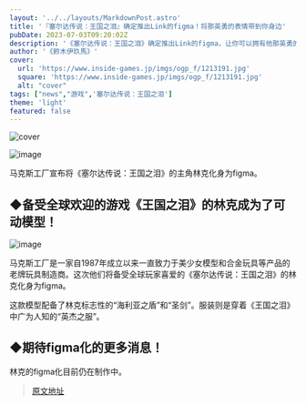 ```yaml
---
layout: '../../layouts/MarkdownPost.astro'
title: '『塞尔达传说：王国之泪』确定推出Link的figma！将那英勇的表情带到你身边'
pubDate: 2023-07-03T09:20:02Z
description: '《塞尔达传说：王国之泪》确定推出Link的figma，让你可以拥有他那英勇的表情。'
author: '《鈴木伊玖馬》'
cover:
  url: 'https://www.inside-games.jp/imgs/ogp_f/1213191.jpg'
  square: 'https://www.inside-games.jp/imgs/ogp_f/1213191.jpg'
  alt: "cover"
tags: ["news","游戏",'塞尔达传说：王国之泪']
theme: 'light'
featured: false
---
```


![cover](https://www.inside-games.jp/imgs/ogp_f/1213191.jpg)

![image](https://www.inside-games.jp/imgs/zoom/1213184.jpg)

马克斯工厂宣布将《塞尔达传说：王国之泪》的主角林克化身为figma。

## ◆备受全球欢迎的游戏《王国之泪》的林克成为了可动模型！

![image](https://www.inside-games.jp/imgs/zoom/1213185.jpg)

马克斯工厂是一家自1987年成立以来一直致力于美少女模型和合金玩具等产品的老牌玩具制造商。这次他们将备受全球玩家喜爱的《塞尔达传说：王国之泪》的林克化身为figma。

这款模型配备了林克标志性的“海利亚之盾”和“圣剑”。服装则是穿着《王国之泪》中广为人知的“英杰之服”。

## ◆期待figma化的更多消息！

林克的figma化目前仍在制作中。

>[原文地址](https://www.inside-games.jp/article/2023/07/03/146967.html)  